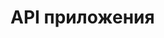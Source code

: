 # API приложения

<swagger-ui src= "https://github.com/tsvetkoviu/RoboFFRv1/blob/main/docs/diagrams/api.yml" />
